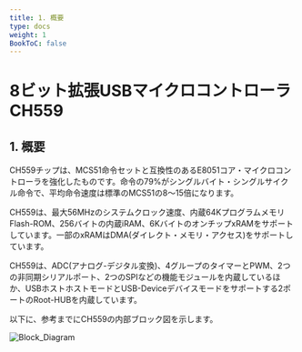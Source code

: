 ```yaml
---
title: 1. 概要
type: docs
weight: 1
BookToC: false
---
```


# 8ビット拡張USBマイクロコントローラCH559

## 1. 概要

CH559チップは、MCS51命令セットと互換性のあるE8051コア・マイクロコントローラを強化したものです。命令の79%がシングルバイト・シングルサイクル命令で、平均命令速度は標準のMCS51の8～15倍になります。

CH559は、最大56MHzのシステムクロック速度、内蔵64KプログラムメモリFlash-ROM、256バイトの内蔵iRAM、6KバイトのオンチップxRAMをサポートしています。一部のxRAMはDMA(ダイレクト・メモリ・アクセス)をサポートしています。

CH559は、ADC(アナログ-デジタル変換)、4グループのタイマーとPWM、2つの非同期シリアルポート、2つのSPIなどの機能モジュールを内蔵しているほか、USBホストホストモードとUSB-Deviceデバイスモードをサポートする2ポートのRoot-HUBを内蔵しています。

以下に、参考までにCH559の内部ブロック図を示します。

![Block_Diagram](/docs/1-Overview/images/block_diagram.png "Block Diagram")